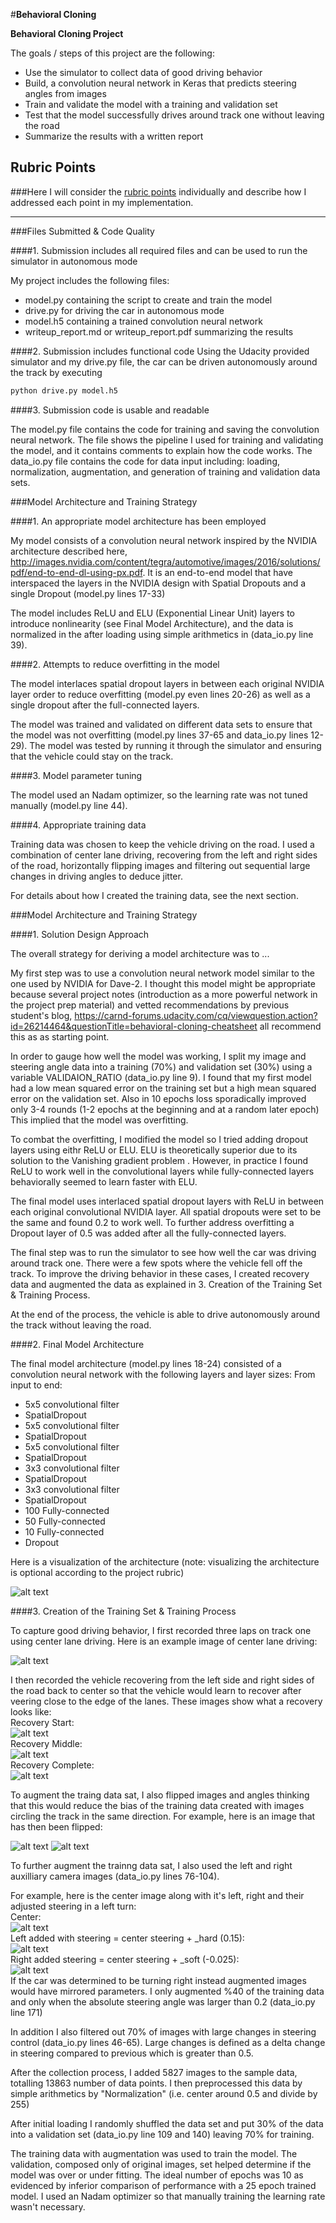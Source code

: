 #**Behavioral Cloning** 

**Behavioral Cloning Project**

The goals / steps of this project are the following:
* Use the simulator to collect data of good driving behavior
* Build, a convolution neural network in Keras that predicts steering angles from images
* Train and validate the model with a training and validation set
* Test that the model successfully drives around track one without leaving the road
* Summarize the results with a written report


[//]: # (Image References)

[image1]: ./examples/CNN_Car-Behavioral.png "Model Visualization"
[image2]: ./examples/center_2017_03_16_23_27_43_701.jpg "Center Lane Driving"
[image3]: ./examples/center_start.jpg "Recovery Image Start"
[image4]: ./examples/center_middle.jpg "Recovery Image Middle"
[image5]: ./examples/center_end.jpg "Recovery Image End"
[image6]: ./examples/center_original.jpg "Normal Image"
[image7]: ./examples/center_flipped.jpg "Flipped Image"
[image8]: ./examples/camera_center.jpg "Normal Center Camera Image"
[image9]: ./examples/camera_left.jpg "Left Camera Image"
[image10]: ./examples/camera_right.jpg "Right Camera Image"

## Rubric Points
###Here I will consider the [rubric points](https://review.udacity.com/#!/rubrics/432/view) individually and describe how I addressed each point in my implementation.  

---
###Files Submitted & Code Quality

####1. Submission includes all required files and can be used to run the simulator in autonomous mode

My project includes the following files:
* model.py containing the script to create and train the model
* drive.py for driving the car in autonomous mode
* model.h5 containing a trained convolution neural network 
* writeup_report.md or writeup_report.pdf summarizing the results

####2. Submission includes functional code
Using the Udacity provided simulator and my drive.py file, the car can be driven autonomously around the track by executing 
```sh
python drive.py model.h5
```

####3. Submission code is usable and readable

The model.py file contains the code for training and saving the convolution neural network. The file shows the pipeline I used for training and validating the model, and it contains comments to explain how the code works.
The data_io.py file contains the code for data input including: loading, normalization, augmentation, and generation of training and validation data sets.

###Model Architecture and Training Strategy

####1. An appropriate model architecture has been employed

My model consists of a convolution neural network inspired by the NVIDIA architecture described here, http://images.nvidia.com/content/tegra/automotive/images/2016/solutions/pdf/end-to-end-dl-using-px.pdf.
It is an end-to-end model that have interspaced the layers in the NVIDIA design with Spatial Dropouts and a single Dropout (model.py lines 17-33)

The model includes ReLU and ELU (Exponential Linear Unit) layers to introduce nonlinearity (see Final Model Architecture), and the data is normalized in the after loading using simple arithmetics in (data_io.py line 39). 

####2. Attempts to reduce overfitting in the model

The model interlaces spatial dropout layers in between each original NVIDIA layer order to reduce overfitting (model.py even lines 20-26) as well as a single dropout after the full-connected layers. 

The model was trained and validated on different data sets to ensure that the model was not overfitting (model.py lines 37-65 and data_io.py lines 12-29). The model was tested by running it through the simulator and ensuring that the vehicle could stay on the track.

####3. Model parameter tuning

The model used an Nadam optimizer, so the learning rate was not tuned manually (model.py line 44).

####4. Appropriate training data

Training data was chosen to keep the vehicle driving on the road. I used a combination of center lane driving, recovering from the left and right sides of the road, horizontally flipping images and filtering out sequential large changes in driving angles to deduce jitter.

For details about how I created the training data, see the next section. 

###Model Architecture and Training Strategy

####1. Solution Design Approach

The overall strategy for deriving a model architecture was to ...

My first step was to use a convolution neural network model similar to the one used by NVIDIA for Dave-2. I thought this model might be appropriate because several project notes (introduction as a more powerful network in the project prep material) and vetted recommendations by previous student's blog, https://carnd-forums.udacity.com/cq/viewquestion.action?id=26214464&questionTitle=behavioral-cloning-cheatsheet all recommend this as as starting point. 

In order to gauge how well the model was working, I split my image and steering angle data into a training (70%) and validation set (30%) using a variable VALIDAION_RATIO (data_io.py line 9). I found that my first model had a low mean squared error on the training set but a high mean squared error on the validation set. Also in 10 epochs loss sporadically improved only 3-4 rounds (1-2 epochs at the beginning and at a random later epoch)  This implied that the model was overfitting.

To combat the overfitting, I modified the model so I tried adding dropout layers using eithr ReLU or ELU. ELU is theoretically  superior due to its solution to the Vanishing gradient problem . However, in practice I found ReLU to work well in the convolutional layers while fully-connected layers behaviorally seemed to learn faster with ELU.

The final model uses interlaced spatial dropout layers with ReLU in between each original convolutional NVIDIA layer. All spatial dropouts were set to be the same and found 0.2 to work well. To further address overfitting a Dropout layer of 0.5 was added after all the fully-connected layers.

The final step was to run the simulator to see how well the car was driving around track one. There were a few spots where the vehicle fell off the track. To improve the driving behavior in these cases, I created recovery data and augmented the data as explained in 3. Creation of the Training Set & Training Process.

At the end of the process, the vehicle is able to drive autonomously around the track without leaving the road.

####2. Final Model Architecture

The final model architecture (model.py lines 18-24) consisted of a convolution neural network with the following layers and layer sizes:
From input to end:
* 5x5 convolutional filter
* SpatialDropout
* 5x5 convolutional filter
* SpatialDropout
* 5x5 convolutional filter
* SpatialDropout
* 3x3 convolutional filter
* SpatialDropout
* 3x3 convolutional filter
* SpatialDropout
* 100 Fully-connected
* 50 Fully-connected
* 10 Fully-connected
* Dropout

Here is a visualization of the architecture (note: visualizing the architecture is optional according to the project rubric)

![alt text][image1]

####3. Creation of the Training Set & Training Process

To capture good driving behavior, I first recorded three laps on track one using center lane driving. Here is an example image of center lane driving:

![alt text][image2]

I then recorded the vehicle recovering from the left side and right sides of the road back to center so that the vehicle would learn to recover after veering close to the edge of the lanes. These images show what a recovery looks like: <br />
Recovery Start:<br />
![alt text][image3]<br />
Recovery Middle:<br />
![alt text][image4]<br />
Recovery Complete:<br />
![alt text][image5]

To augment the traing data sat, I also flipped images and angles thinking that this would reduce the bias of the training data created with images circling the track in the same direction. For example, here is an image that has then been flipped:<br />

![alt text][image6]
![alt text][image7]

To further augment the trainng data sat, I also used the left and right auxilliary camera images (data_io.py lines 76-104). 

For example, here is the center image along with it's left, right and their adjusted steering in a left turn:<br />
Center:<br />
![alt text][image8]<br />
Left added with steering = center steering + _hard (0.15):<br />
![alt text][image9]<br />
Right added steering = center steering + _soft (-0.025):<br />
![alt text][image10]<br />
If the car was determined to be turning right instead augmented images would have mirrored parameters. I only augmented %40 of the training data and only when the absolute steering angle was larger than 0.2 (data_io.py line 171)

In addition I also filtered out 70% of images with large changes in steering control (data_io.py lines 46-65). Large changes is defined as a delta change in steering compared to previous which is greater than 0.5.

After the collection process, I added 5827 images to the sample data, totalling 13863 number of data points. I then preprocessed this data by simple arithmetics by "Normalization" (i.e. center around 0.5 and divide by 255)

After initial loading I randomly shuffled the data set and put 30% of the data into a validation set (data_io.py line 109 and 140) leaving 70% for training. 

The training data with augmentation was used to train the model. The validation, composed only of original images, set helped determine if the model was over or under fitting. The ideal number of epochs was 10 as evidenced by inferior comparison of performance with a 25 epoch trained model. I used an Nadam optimizer so that manually training the learning rate wasn't necessary.
